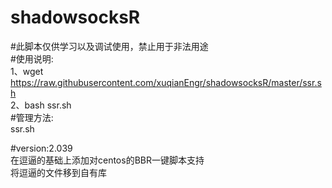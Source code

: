 # shadowsocksR
#此脚本仅供学习以及调试使用，禁止用于非法用途  
#使用说明:  
1、wget https://raw.githubusercontent.com/xuqianEngr/shadowsocksR/master/ssr.sh  
2、bash ssr.sh  
#管理方法:  
ssr.sh  
  
#version:2.039  
在逗逼的基础上添加对centos的BBR一键脚本支持  
将逗逼的文件移到自有库  

